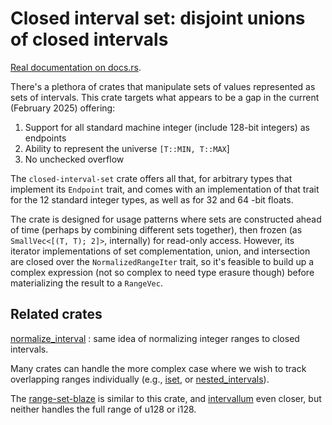 Closed interval set: disjoint unions of closed intervals
========================================================

[Real documentation on docs.rs](https://docs.rs/closed-interval-set).

There's a plethora of crates that manipulate sets of values
represented as sets of intervals.  This crate targets what appears to
be a gap in the current (February 2025) offering:

1. Support for all standard machine integer (include 128-bit integers)
   as endpoints
2. Ability to represent the universe `[T::MIN, T::MAX`]
3. No unchecked overflow

The `closed-interval-set` crate offers all that, for arbitrary types
that implement its `Endpoint` trait, and comes with an implementation
of that trait for the 12 standard integer types, as well as for 32 and
64 -bit floats.

The crate is designed for usage patterns where sets are constructed
ahead of time (perhaps by combining different sets together), then
frozen (as `SmallVec<[(T, T); 2]>`, internally) for read-only access.
However, its iterator implementations of set complementation, union,
and intersection are closed over the `NormalizedRangeIter` trait, so
it's feasible to build up a complex expression (not so complex to need
type erasure though) before materializing the result to a `RangeVec`.

Related crates
--------------

[normalize\_interval](https://crates.io/crates/normalize_interval) : same idea of normalizing
integer ranges to closed intervals.

Many crates can handle the more complex case where we wish to track
overlapping ranges individually (e.g., [iset](https://crates.io/crates/iset),
or [nested_intervals](https://crates.io/crates/nested_intervals)).

The [range-set-blaze](https://crates.io/crates/range-set-blaze) is
similar to this crate, and [intervallum](https://crates.io/crates/intervallum)
even closer, but neither handles the full range of u128 or i128.
